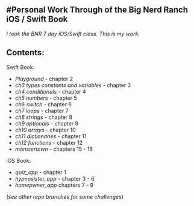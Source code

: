 #Personal Work Through of the Big Nerd Ranch iOS / Swift Book
-----

*I took the BNR 7 day iOS/Swift class. This is my work.*

Contents:
----

Swift Book:

- *Playground* - chapter 2
- *ch3 types constants and variables*	 - chapter 3
- *ch4 conditionals* - chapter 4
- *ch5 numbers* - chapter 5	
- *ch6 switch* - chapter 6
- *ch7 loops* - chapter 7
- *ch8 strings* - chapter 8
- *ch9 optionals* - chapter 9
- *ch10 arrays* - chapter 10
- *ch11 dictionaries* - chapter 11
- *ch12 functions* - chapter 12
- *monstertown* - chapters 15 - 16

iOS Book:

- *quiz_app* - chapter 1
- *hypnosister_app* - chapter 3 - 6
- *homepwner_app* chapters 7 - 9


(*see other repo branches for some challenges*)


